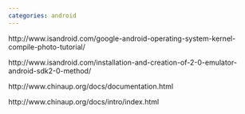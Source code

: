 ```yaml
---
categories: android
---
```

<p>http://www.isandroid.com/google-android-operating-system-kernel-compile-photo-tutorial/ </p><p>http://www.isandroid.com/installation-and-creation-of-2-0-emulator-android-sdk2-0-method/&nbsp;</p><p>http://www.chinaup.org/docs/documentation.html</p><p>http://www.chinaup.org/docs/intro/index.html&nbsp;</p>